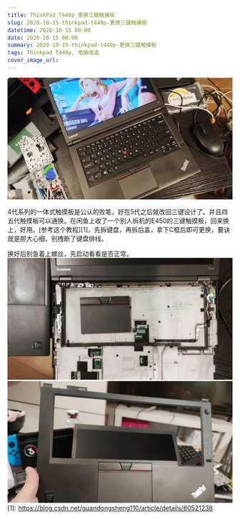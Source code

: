 ```yaml
---
title: ThinkPad_T440p_更换三键触摸板
slug: 2020-10-15-thinkpad-t440p-更换三键触摸板
datetime: 2020-10-15 00:00
date: 2020-10-15 00:00
summary: 2020-10-15-thinkpad-t440p-更换三键触摸板
tags: Thinkpad T440p, 电脑改造
cover_image_url: 
---
```

![11578-kfen8uiojik.png](../assets/2020/10/437259334.png)
<!--more-->4代系列的一体式触摸板是公认的败笔，好在5代之后就改回三键设计了。并且四五代触摸板可以通换。在闲鱼上收了一个别人拆机的E450的三键触摸板，回来换上，好用。[参考这个教程][1]，先拆键盘，再拆后盖，拿下C框后即可更换，要诀就是胆大心细，别拽断了键盘排线。
换好后别急着上螺丝，先启动看看是否正常。
![97196-xd2961ea5sk.png](../assets/2020/10/1700523266.png)
![34959-uyrfzvld1o.png](../assets/2020/10/883423615.png)  [1]: https://blog.csdn.net/guandongsheng110/article/details/80521238
